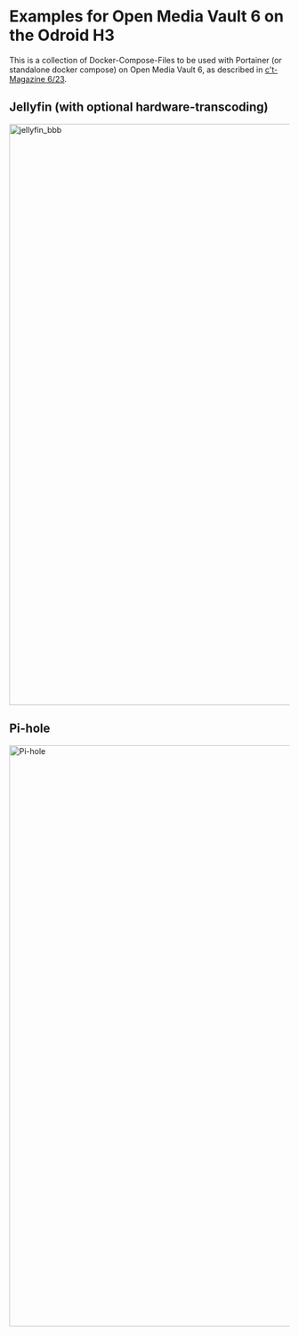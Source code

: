 # Examples for Open Media Vault 6 on the Odroid H3

This is a collection of Docker-Compose-Files to be used with Portainer (or standalone docker compose) on Open Media Vault 6, as described in [c't-Magazine 6/23](https://www.heise.de/select/ct/2023/6/2300507392196372929). 

## Jellyfin (with optional hardware-transcoding)

<img width="1042" alt="jellyfin_bbb" src="https://user-images.githubusercontent.com/78471292/220925354-df113c6c-df98-47c4-b97b-346c4f546cd7.png">

## Pi-hole

<img width="1042" alt="Pi-hole" src="https://user-images.githubusercontent.com/78471292/220925415-46bf364a-c22b-4ef3-aec3-0b9a77d552c3.png">
